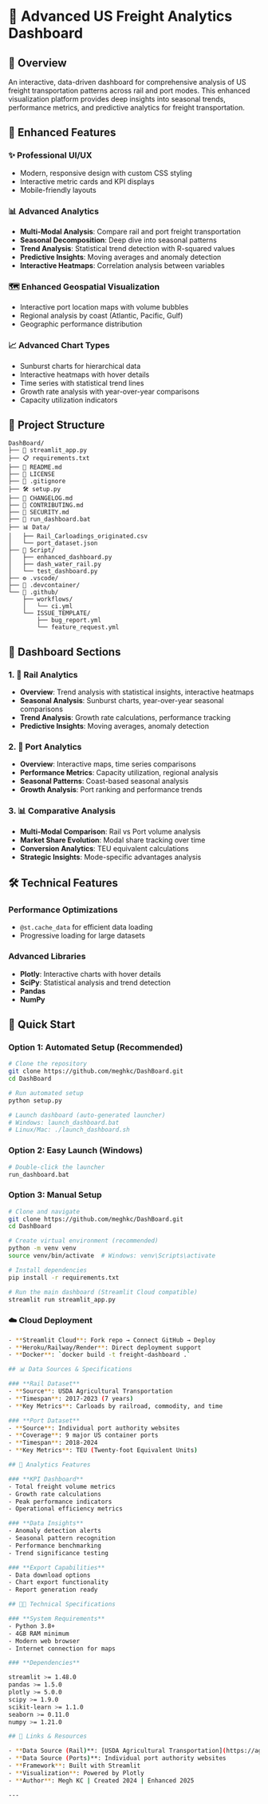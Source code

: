# 🚛 Advanced US Freight Analytics Dashboard

## 🎯 Overview
An interactive, data-driven dashboard for comprehensive analysis of US freight transportation patterns across rail and port modes. This enhanced visualization platform provides deep insights into seasonal trends, performance metrics, and predictive analytics for freight transportation.

## 🚀 Enhanced Features

### ✨ **Professional UI/UX**
- Modern, responsive design with custom CSS styling
- Interactive metric cards and KPI displays
- Mobile-friendly layouts

### 📊 **Advanced Analytics**
- **Multi-Modal Analysis**: Compare rail and port freight transportation
- **Seasonal Decomposition**: Deep dive into seasonal patterns
- **Trend Analysis**: Statistical trend detection with R-squared values
- **Predictive Insights**: Moving averages and anomaly detection
- **Interactive Heatmaps**: Correlation analysis between variables

### 🗺️ **Enhanced Geospatial Visualization**
- Interactive port location maps with volume bubbles
- Regional analysis by coast (Atlantic, Pacific, Gulf)
- Geographic performance distribution

### 📈 **Advanced Chart Types**
- Sunburst charts for hierarchical data
- Interactive heatmaps with hover details
- Time series with statistical trend lines
- Growth rate analysis with year-over-year comparisons
- Capacity utilization indicators

## 📂 Project Structure

```
DashBoard/
├── 📱 streamlit_app.py          
├── 📋 requirements.txt           
├── 📖 README.md                 
├── 📜 LICENSE                  
├── 🔧 .gitignore            
├── 🛠️ setup.py                 
├── 📝 CHANGELOG.md             
├── 🤝 CONTRIBUTING.md          
├── 🔐 SECURITY.md              
├── 🚀 run_dashboard.bat        
├── 📊 Data/                    
│   ├── Rail_Carloadings_originated.csv    
│   └── port_dataset.json                  
├── 📁 Script/                  
│   ├── enhanced_dashboard.py              
│   ├── dash_water_rail.py                
│   └── test_dashboard.py               
├── ⚙️ .vscode/                
├── 🐳 .devcontainer/         
└── 🔄 .github/                
    ├── workflows/
    │   └── ci.yml             
    └── ISSUE_TEMPLATE/
        ├── bug_report.yml      
        └── feature_request.yml 
```

## 🎨 Dashboard Sections

### 1. **🚆 Rail Analytics**
- **Overview**: Trend analysis with statistical insights, interactive heatmaps
- **Seasonal Analysis**: Sunburst charts, year-over-year seasonal comparisons
- **Trend Analysis**: Growth rate calculations, performance tracking
- **Predictive Insights**: Moving averages, anomaly detection

### 2. **🚢 Port Analytics**
- **Overview**: Interactive maps, time series comparisons
- **Performance Metrics**: Capacity utilization, regional analysis
- **Seasonal Patterns**: Coast-based seasonal analysis
- **Growth Analysis**: Port ranking and performance trends

### 3. **📊 Comparative Analysis**
- **Multi-Modal Comparison**: Rail vs Port volume analysis
- **Market Share Evolution**: Modal share tracking over time
- **Conversion Analytics**: TEU equivalent calculations
- **Strategic Insights**: Mode-specific advantages analysis

## 🛠️ Technical Features

### **Performance Optimizations**
- `@st.cache_data` for efficient data loading
- Progressive loading for large datasets

### **Advanced Libraries**
- **Plotly**: Interactive charts with hover details
- **SciPy**: Statistical analysis and trend detection
- **Pandas**
- **NumPy**

## 🚀 Quick Start

### **Option 1: Automated Setup (Recommended)**
```bash
# Clone the repository
git clone https://github.com/meghkc/DashBoard.git
cd DashBoard

# Run automated setup
python setup.py

# Launch dashboard (auto-generated launcher)
# Windows: launch_dashboard.bat
# Linux/Mac: ./launch_dashboard.sh
```

### **Option 2: Easy Launch (Windows)**
```bash
# Double-click the launcher
run_dashboard.bat
```

### **Option 3: Manual Setup**
```bash
# Clone and navigate
git clone https://github.com/meghkc/DashBoard.git
cd DashBoard

# Create virtual environment (recommended)
python -m venv venv
source venv/bin/activate  # Windows: venv\Scripts\activate

# Install dependencies
pip install -r requirements.txt

# Run the main dashboard (Streamlit Cloud compatible)
streamlit run streamlit_app.py
```

### **☁️ Cloud Deployment**
```bash
- **Streamlit Cloud**: Fork repo → Connect GitHub → Deploy
- **Heroku/Railway/Render**: Direct deployment support
- **Docker**: `docker build -t freight-dashboard .`
```
```bash
## 📊 Data Sources & Specifications

### **Rail Dataset**
- **Source**: USDA Agricultural Transportation
- **Timespan**: 2017-2023 (7 years)
- **Key Metrics**: Carloads by railroad, commodity, and time

### **Port Dataset**
- **Source**: Individual port authority websites
- **Coverage**: 9 major US container ports
- **Timespan**: 2018-2024
- **Key Metrics**: TEU (Twenty-foot Equivalent Units)

## 🎯 Analytics Features

### **KPI Dashboard**
- Total freight volume metrics
- Growth rate calculations
- Peak performance indicators
- Operational efficiency metrics

### **Data Insights**
- Anomaly detection alerts
- Seasonal pattern recognition
- Performance benchmarking
- Trend significance testing

### **Export Capabilities**
- Data download options
- Chart export functionality
- Report generation ready

## 👨‍💻 Technical Specifications

### **System Requirements**
- Python 3.8+
- 4GB RAM minimum
- Modern web browser
- Internet connection for maps

### **Dependencies**

streamlit >= 1.48.0
pandas >= 1.5.0
plotly >= 5.0.0
scipy >= 1.9.0
scikit-learn >= 1.1.0
seaborn >= 0.11.0
numpy >= 1.21.0

## 🔗 Links & Resources

- **Data Source (Rail)**: [USDA Agricultural Transportation](https://agtransport.usda.gov/stories/s/appm-bhti)
- **Data Source (Ports)**: Individual port authority websites
- **Framework**: Built with Streamlit
- **Visualization**: Powered by Plotly
- **Author**: Megh KC | Created 2024 | Enhanced 2025

---
